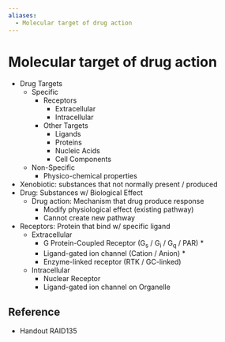 ```yaml
---
aliases:
  - Molecular target of drug action
---
```


# Molecular target of drug action

- Drug Targets
	- Specific
		- Receptors
			- Extracellular
			- Intracellular
		- Other Targets
			- Ligands
			- Proteins
			- Nucleic Acids
			- Cell Components
	- Non-Specific
		- Physico-chemical properties
- Xenobiotic: substances that not normally present / produced
- Drug: Substances w/ Biological Effect
	- Drug action: Mechanism that drug produce response
		- Modify physiological effect (existing pathway)
		- Cannot create new pathway
- Receptors: Protein that bind w/ specific ligand
	- Extracellular
		- G Protein-Coupled Receptor (G<sub>s</sub> / G<sub>i</sub> / G<sub>q</sub> / PAR) \*
		- Ligand-gated ion channel (Cation / Anion) \*
		- Enzyme-linked receptor (RTK / GC-linked)
	- Intracellular
		- Nuclear Receptor
		- Ligand-gated ion channel on Organelle

## Reference

- Handout RAID135
